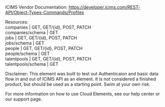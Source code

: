 ICIMS
Vendor Documentation: https://developer.icims.com/REST-API/Object-Types-Commands/Profiles

Resources:   
companies | GET, GET/{id}, POST, PATCH  
companies/schema | GET  
jobs | GET, GET/{id}, POST, PATCH  
jobs/schema | GET  
people | GET, GET/{id}, POST, PATCH  
people/schema | GET  
talentpools | GET, GET/{id}, POST, PATCH  
talentpools/schema | GET  

Disclaimer: This element was built to test out Authenticaion and basic data flow in and out of ICIMS API as an element. It is not considered a finished product, but should be used as a starting point. Swim at your own risk.

For more information on how to use Cloud Elements, see our help center or our support page.
